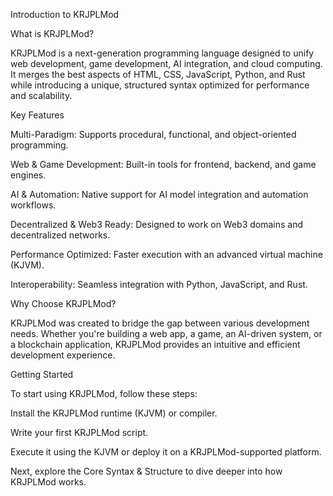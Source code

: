 Introduction to KRJPLMod

What is KRJPLMod?

KRJPLMod is a next-generation programming language designed to unify web development, game development, AI integration, and cloud computing. It merges the best aspects of HTML, CSS, JavaScript, Python, and Rust while introducing a unique, structured syntax optimized for performance and scalability.

Key Features

Multi-Paradigm: Supports procedural, functional, and object-oriented programming.

Web & Game Development: Built-in tools for frontend, backend, and game engines.

AI & Automation: Native support for AI model integration and automation workflows.

Decentralized & Web3 Ready: Designed to work on Web3 domains and decentralized networks.

Performance Optimized: Faster execution with an advanced virtual machine (KJVM).

Interoperability: Seamless integration with Python, JavaScript, and Rust.

Why Choose KRJPLMod?

KRJPLMod was created to bridge the gap between various development needs. Whether you're building a web app, a game, an AI-driven system, or a blockchain application, KRJPLMod provides an intuitive and efficient development experience.

Getting Started

To start using KRJPLMod, follow these steps:

Install the KRJPLMod runtime (KJVM) or compiler.

Write your first KRJPLMod script.

Execute it using the KJVM or deploy it on a KRJPLMod-supported platform.

Next, explore the Core Syntax & Structure to dive deeper into how KRJPLMod works.
